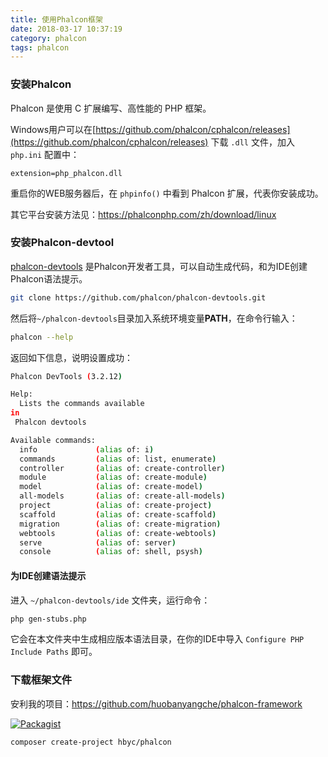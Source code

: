 ```yaml
---
title: 使用Phalcon框架
date: 2018-03-17 10:37:19
category: phalcon
tags: phalcon
---
```

### 安装Phalcon

Phalcon 是使用 C 扩展编写、高性能的 PHP 框架。

Windows用户可以在[https://github.com/phalcon/cphalcon/releases](https://github.com/phalcon/cphalcon/releases) 下载 `.dll` 文件，加入 `php.ini` 配置中：

```
extension=php_phalcon.dll
```

重启你的WEB服务器后，在 `phpinfo()` 中看到 Phalcon 扩展，代表你安装成功。

其它平台安装方法见：https://phalconphp.com/zh/download/linux
<!-- more -->
### 安装Phalcon-devtool

[phalcon-devtools](https://github.com/phalcon/phalcon-devtools) 是Phalcon开发者工具，可以自动生成代码，和为IDE创建Phalcon语法提示。

```bash
git clone https://github.com/phalcon/phalcon-devtools.git
```

然后将`~/phalcon-devtools`目录加入系统环境变量**PATH**，在命令行输入：

```bash
phalcon --help
```

返回如下信息，说明设置成功：

```bash
Phalcon DevTools (3.2.12)

Help:
  Lists the commands available 
in
 Phalcon devtools

Available commands:
  info             (alias of: i)
  commands         (alias of: list, enumerate)
  controller       (alias of: create-controller)
  module           (alias of: create-module)
  model            (alias of: create-model)
  all-models       (alias of: create-all-models)
  project          (alias of: create-project)
  scaffold         (alias of: create-scaffold)
  migration        (alias of: create-migration)
  webtools         (alias of: create-webtools)
  serve            (alias of: server)
  console          (alias of: shell, psysh)
```

#### 为IDE创建语法提示

进入 `~/phalcon-devtools/ide` 文件夹，运行命令：

```bash
php gen-stubs.php
```

它会在本文件夹中生成相应版本语法目录，在你的IDE中导入 `Configure PHP Include Paths` 即可。

### 下载框架文件

安利我的项目：https://github.com/huobanyangche/phalcon-framework

[![](https://camo.githubusercontent.com/d3e1b2e83cf1128d8efa920680443fef6527739d/68747470733a2f2f696d672e736869656c64732e696f2f7061636b61676973742f762f686279632f7068616c636f6e2e7376673f7374796c653d666c61742d737175617265 "Packagist")](https://packagist.org/packages/hbyc/phalcon)

```
composer create-project hbyc/phalcon
```



